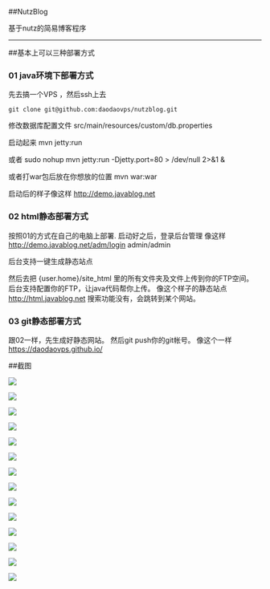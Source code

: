 ##NutzBlog


基于nutz的简易博客程序   

----
##基本上可以三种部署方式



### 01 java环境下部署方式

先去搞一个VPS ，然后ssh上去

`git clone git@github.com:daodaovps/nutzblog.git`

修改数据库配置文件 src/main/resources/custom/db.properties

启动起来 mvn jetty:run

或者 sudo nohup mvn jetty:run -Djetty.port=80 > /dev/null 2>&1 &

或者打war包后放在你想放的位置 mvn  war:war 

启动后的样子像这样 
http://demo.javablog.net 

### 02 html静态部署方式
按照01的方式在自己的电脑上部署.
启动好之后，登录后台管理
像这样 http://demo.javablog.net/adm/login  admin/admin

后台支持一键生成静态站点

然后去把 {user.home}/site_html 里的所有文件夹及文件上传到你的FTP空间。 
后台支持配置你的FTP，让java代码帮你上传。
像这个样子的静态站点 http://html.javablog.net 
搜索功能没有，会跳转到某个网站。

### 03 git静态部署方式

跟02一样，先生成好静态网站。
然后git push你的git帐号。 
像这个一样 https://daodaovps.github.io/ 






##截图

![](http://ww1.sinaimg.cn/mw1024/006qgpQvgw1f7m7e9z770j30mt0h2n0s.jpg)

![](http://ww3.sinaimg.cn/mw1024/006qgpQvgw1f7m7apdzeaj311c0m0wgw.jpg)

![](http://ww3.sinaimg.cn/mw1024/006qgpQvgw1f7m7apzaxdj31160foq9f.jpg)

![](http://ww2.sinaimg.cn/mw1024/006qgpQvgw1f7m7aqgji6j311h0eu0uc.jpg)

![](http://ww2.sinaimg.cn/mw1024/006qgpQvgw1f7m7ar72r7j311d0ma0vf.jpg)

![](http://ww3.sinaimg.cn/mw1024/006qgpQvgw1f7m7ashpyvj311j0cqjtg.jpg)

![](http://ww2.sinaimg.cn/mw1024/006qgpQvgw1f7m7arvi1nj30wp0bvn2r.jpg)

![](http://ww1.sinaimg.cn/mw1024/006qgpQvgw1f7m7at7ky5j311b0m8tc7.jpg)

![](http://ww2.sinaimg.cn/mw1024/006qgpQvgw1f7m83zxqzhj30dw0iymyr.jpg)

![](http://ww1.sinaimg.cn/mw1024/006qgpQvgw1f7m7au2njcj30r20m3tcg.jpg)

![](http://ww2.sinaimg.cn/mw1024/006qgpQvgw1f7m7aum8izj30sc0n7tbs.jpg)

![](http://ww4.sinaimg.cn/mw1024/006qgpQvgw1f7m7b2g0xcj30r70iaac5.jpg)

![](http://ww2.sinaimg.cn/mw1024/006qgpQvgw1f7m7b2y5mcj30rb0kjgpj.jpg)

![](http://ww3.sinaimg.cn/mw1024/006qgpQvgw1f7m7b3v8ifj30po0mqq7w.jpg)





